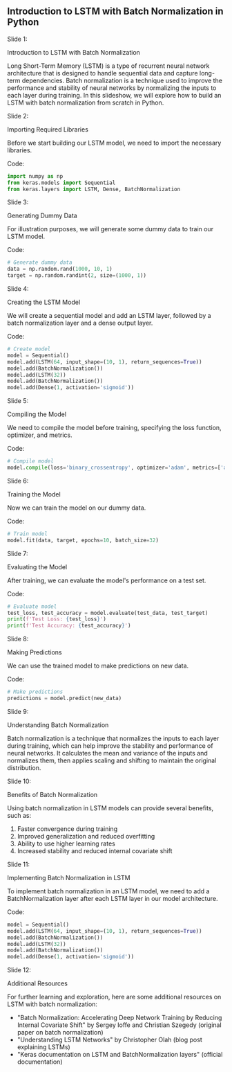 ## Introduction to LSTM with Batch Normalization in Python
Slide 1: 

Introduction to LSTM with Batch Normalization

Long Short-Term Memory (LSTM) is a type of recurrent neural network architecture that is designed to handle sequential data and capture long-term dependencies. Batch normalization is a technique used to improve the performance and stability of neural networks by normalizing the inputs to each layer during training. In this slideshow, we will explore how to build an LSTM with batch normalization from scratch in Python.

Slide 2:

Importing Required Libraries

Before we start building our LSTM model, we need to import the necessary libraries.

Code:

```python
import numpy as np
from keras.models import Sequential
from keras.layers import LSTM, Dense, BatchNormalization
```

Slide 3: 

Generating Dummy Data

For illustration purposes, we will generate some dummy data to train our LSTM model.

Code:

```python
# Generate dummy data
data = np.random.rand(1000, 10, 1)
target = np.random.randint(2, size=(1000, 1))
```

Slide 4: 

Creating the LSTM Model

We will create a sequential model and add an LSTM layer, followed by a batch normalization layer and a dense output layer.

Code:

```python
# Create model
model = Sequential()
model.add(LSTM(64, input_shape=(10, 1), return_sequences=True))
model.add(BatchNormalization())
model.add(LSTM(32))
model.add(BatchNormalization())
model.add(Dense(1, activation='sigmoid'))
```

Slide 5: 

Compiling the Model

We need to compile the model before training, specifying the loss function, optimizer, and metrics.

Code:

```python
# Compile model
model.compile(loss='binary_crossentropy', optimizer='adam', metrics=['accuracy'])
```

Slide 6: 

Training the Model

Now we can train the model on our dummy data.

Code:

```python
# Train model
model.fit(data, target, epochs=10, batch_size=32)
```

Slide 7: 

Evaluating the Model

After training, we can evaluate the model's performance on a test set.

Code:

```python
# Evaluate model
test_loss, test_accuracy = model.evaluate(test_data, test_target)
print(f'Test Loss: {test_loss}')
print(f'Test Accuracy: {test_accuracy}')
```

Slide 8: 

Making Predictions

We can use the trained model to make predictions on new data.

Code:

```python
# Make predictions
predictions = model.predict(new_data)
```

Slide 9: 

Understanding Batch Normalization

Batch normalization is a technique that normalizes the inputs to each layer during training, which can help improve the stability and performance of neural networks. It calculates the mean and variance of the inputs and normalizes them, then applies scaling and shifting to maintain the original distribution.

Slide 10: 

Benefits of Batch Normalization

Using batch normalization in LSTM models can provide several benefits, such as:

1. Faster convergence during training
2. Improved generalization and reduced overfitting
3. Ability to use higher learning rates
4. Increased stability and reduced internal covariate shift

Slide 11: 

Implementing Batch Normalization in LSTM

To implement batch normalization in an LSTM model, we need to add a BatchNormalization layer after each LSTM layer in our model architecture.

Code:

```python
model = Sequential()
model.add(LSTM(64, input_shape=(10, 1), return_sequences=True))
model.add(BatchNormalization())
model.add(LSTM(32))
model.add(BatchNormalization())
model.add(Dense(1, activation='sigmoid'))
```

Slide 12: 

Additional Resources

For further learning and exploration, here are some additional resources on LSTM with batch normalization:

* "Batch Normalization: Accelerating Deep Network Training by Reducing Internal Covariate Shift" by Sergey Ioffe and Christian Szegedy (original paper on batch normalization)
* "Understanding LSTM Networks" by Christopher Olah (blog post explaining LSTMs)
* "Keras documentation on LSTM and BatchNormalization layers" (official documentation)

